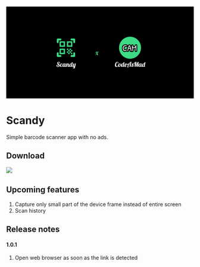![Scandy](art/banner.png)

# Scandy
Simple barcode scanner app with no ads.

## Download

<a href="https://play.google.com/store/apps/details?id=dev.thedukerchip.scandy" target="_blank" rel="noopener noreferrer">
<img src="https://play.google.com/intl/en_gb/badges/static/images/badges/en_badge_web_generic.png" width=240 />
</a>

## Upcoming features
1. Capture only small part of the device frame instead of entire screen
1. Scan history

## Release notes
#### 1.0.1
1. Open web browser as soon as the link is detected